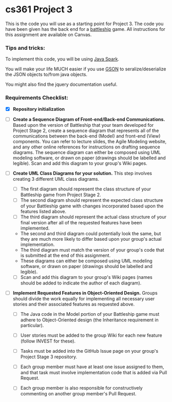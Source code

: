 # cs361 Project 3
This is the code you will use as a starting point for Project 3.  The code you have been given has the back end for a [battleship](https://en.wikipedia.org/wiki/Battleship_(game)) game. All instructions for this assignment are available on Canvas.

### Tips and tricks:

To implement this code, you will be using [Java Spark](http://sparkjava.com).

You will make your life MUCH easier if you use [GSON](https://github.com/google/gson) to seralize/deserialize the JSON objects to/from java objects.

You might also find the jquery documentation useful.

### Requirements Checklist:

- [x] **Repository initialization**

- [ ] **Create a Sequence Diagram of Front-end/Back-end Communications.** Based upon the version of Battleship that your team developed for Project Stage 2, create a sequence diagram that represents all of the communications between the back-end (Model) and front-end (View) components. You can refer to lecture slides, the Agile Modeling website, and any other online references for instructions on drafting sequence diagrams. The sequence diagram can either be composed using UML modeling software, or drawn on paper (drawings should be labelled and legible). Scan and add this diagram to your group's Wiki pages.

- [ ] **Create UML Class Diagrams for your solution.** This step involves creating 3 different UML class diagrams.
  - [ ] The first diagram should represent the class structure of your Battleship game from Project Stage 2.
  - [ ] The second diagram should represent the expected class structure of your Battleship game with changes incorporated based upon the features listed above.
  - [ ] The third diagram should represent the actual class structure of your final version after all of the requested features have been implemented.
  - The second and third diagram could potentially look the same, but they are much more likely to differ based upon your group's actual implementation.
  - The third diagram must match the version of your group's code that is submitted at the end of this assignment.
  - These diagrams can either be composed using UML modeling software, or drawn on paper (drawings should be labelled and legible).
  - [ ] Scan and add this diagram to your group's Wiki pages (names should be added to indicate the author of each diagram).

- [ ] **Implement Requested Features in Object-Oriented Design.** Groups should divide the work equally for implementing all necessary user stories and their associated features as requested above.
  - [ ] The Java code in the Model portion of your Battleship game must adhere to Object-Oriented design (the Inheritance requirement in particular). 
  - [ ] User stories must be added to the group Wiki for each new feature (follow INVEST for these). 
  - [ ] Tasks must be added into the GitHub Issue page on your group's Project Stage 3 repository.
  - [ ] Each group member must have at least one issue assigned to them, and that task must involve implementation code that is added via Pull Request.
  - [ ] Each group member is also responsible for constructively commenting on another group member's Pull Request.

